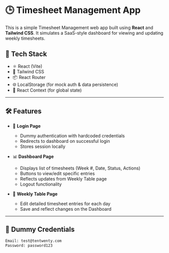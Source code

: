 # 🕒 Timesheet Management App 

This is a simple Timesheet Management web app built using **React** and **Tailwind CSS**. It simulates a SaaS-style dashboard for viewing and updating weekly timesheets.

## 🔧 Tech Stack

- ⚛️ React (Vite)
- 💨 Tailwind CSS
- 📦 React Router
- 🌐 LocalStorage (for mock auth & data persistence)
- 🔁 React Context (for global state)

---

## 🛠 Features

- 🔐 **Login Page**
  - Dummy authentication with hardcoded credentials
  - Redirects to dashboard on successful login
  - Stores session locally

- 📊 **Dashboard Page**
  - Displays list of timesheets (Week #, Date, Status, Actions)
  - Buttons to view/edit specific entries
  - Reflects updates from Weekly Table page
  - Logout functionality

- 📅 **Weekly Table Page**
  - Edit detailed timesheet entries for each day
  - Save and reflect changes on the Dashboard



---

## 🔐 Dummy Credentials

```txt
Email: test@tentwenty.com  
Password: password123
